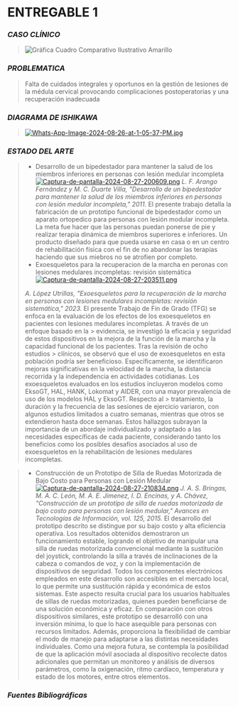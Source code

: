 # ENTREGABLE 1
 ### *CASO CLÍNICO*
> ![Gráfica Cuadro Comparativo Ilustrativo Amarillo](https://github.com/user-attachments/assets/640cc622-d7d3-44d0-bedf-d249420d0d21)

 ### *PROBLEMATICA*
> Falta de cuidados integrales y oportunos en la gestión de lesiones de la médula cervical provocando complicaciones postoperatorias y una recuperación inadecuada
 ### *DIAGRAMA DE ISHIKAWA*
>
> [![Whats-App-Image-2024-08-26-at-1-05-37-PM.jpg](https://i.postimg.cc/BvrJwqK1/Whats-App-Image-2024-08-26-at-1-05-37-PM.jpg)](https://postimg.cc/sBJFMCKV)
### *ESTADO DEL ARTE*
> - Desarrollo de un bipedestador para mantener la salud de los miembros inferiores en personas con lesión medular incompleta
> [![Captura-de-pantalla-2024-08-27-200609.png](https://i.postimg.cc/8C95bCL7/Captura-de-pantalla-2024-08-27-200609.png)](https://postimg.cc/XZK4j4HW)
> *L. F. Arango Fernández y M. C. Duarte Villa, "Desarrollo de un bipedestador para mantener la salud de los miembros inferiores en personas con lesión medular incompleta," 2011.*
El presente trabajo detalla la fabricación de un prototipo funcional de bipedestador como un aparato ortopedico para personas con lesión modular incompleta. La meta fue hacer que las personas puedan ponerse de pie y realizar terapia dinámica de miembros superiores e inferiores. Un producto diseñado para que pueda usarse en casa o en un centro de rehabilitación física con el fin de no abandonar las terapias haciendo que sus miebros no se atrofien por completo.
> - Exoesqueletos para la recuperacion de la marcha en peronas con lesiones medulares incompletas: revisión sistemática
> [![Captura-de-pantalla-2024-08-27-203511.png](https://i.postimg.cc/fbnW3Psd/Captura-de-pantalla-2024-08-27-203511.png)](https://postimg.cc/rDj23QKy)
>
> *A. López Utrillas, "Exoesqueletos para la recuperación de la marcha en personas con lesiones medulares incompletas: revisión sistemática," 2023.*
> El presente Trabajo de Fin de Grado (TFG) se enfoca en la evaluación de los efectos de los exoesqueletos en pacientes con lesiones medulares incompletas. A través de un enfoque basado en la > evidencia, se investigó la eficacia y seguridad de estos dispositivos en la mejora de la función de la marcha y la capacidad funcional de los pacientes. Tras la revisión de ocho estudios > clínicos, se observó que el uso de exoesqueletos en esta población podría ser beneficioso. Específicamente, se identificaron mejoras significativas en la velocidad de la marcha, la distancia recorrida y la independencia en actividades cotidianas.
> Los exoesqueletos evaluados en los estudios incluyeron modelos como EksoGT, HAL, HANK, Lokomat y AIDER, con una mayor prevalencia de uso de los modelos HAL y EksoGT. Respecto al > tratamiento, la duración y la frecuencia de las sesiones de ejercicio variaron, con algunos estudios limitados a cuatro semanas, mientras que otros se extendieron hasta doce semanas. Estos hallazgos subrayan la importancia de un abordaje individualizado y adaptado a las necesidades específicas de cada paciente, considerando tanto los beneficios como los posibles desafíos asociados al uso de exoesqueletos en la rehabilitación de lesiones medulares incompletas.

> - Construcción de un Prototipo de Silla de Ruedas Motorizada de Bajo Costo para Personas con Lesión Medular
> [![Captura-de-pantalla-2024-08-27-210834.png](https://i.postimg.cc/hvyTcBHT/Captura-de-pantalla-2024-08-27-210834.png)](https://postimg.cc/LgPn3r48)
> *J. A. S. Bringas, M. A. C. León, M. A. E. Jimenez, I. D. Encinas, y A. Chávez, "Construcción de un prototipo de silla de ruedas motorizada de bajo costo para personas con lesión medular," Avances en Tecnologías de Información, vol. 125, 2015.*
> El desarrollo del prototipo descrito se distingue por su bajo costo y alta eficiencia operativa. Los resultados obtenidos demostraron un funcionamiento estable, logrando el objetivo de manipular una silla de ruedas motorizada convencional mediante la sustitución del joystick, controlando la silla a través de inclinaciones de la cabeza o comandos de voz, y con la implementación de dispositivos de seguridad. Todos los componentes electrónicos empleados en este desarrollo son accesibles en el mercado local, lo que permite una sustitución rápida y económica de estos sistemas. Este aspecto resulta crucial para los usuarios habituales de sillas de ruedas motorizadas, quienes pueden beneficiarse de una solución económica y eficaz. En comparación con otros dispositivos similares, este prototipo se desarrolló con una inversión mínima, lo que lo hace asequible para personas con recursos limitados. Además, proporciona la flexibilidad de cambiar el modo de manejo para adaptarse a las distintas necesidades individuales. Como una mejora futura, se contempla la posibilidad de que la aplicación móvil asociada al dispositivo recolecte datos adicionales que permitan un monitoreo y análisis de diversos parámetros, como la oxigenación, ritmo cardíaco, temperatura y estado de los motores, entre otros elementos.
>
 ### *Fuentes Bibliográficas*
